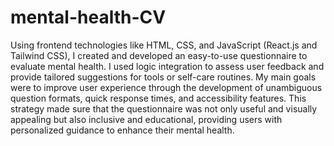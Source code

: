 # mental-health-CV
Using frontend technologies like HTML, CSS, and JavaScript (React.js and Tailwind CSS), I created and developed an easy-to-use questionnaire to evaluate mental health. I used logic integration to assess user feedback and provide tailored suggestions for tools or self-care routines. My main goals were to improve user experience through the development of unambiguous question formats, quick response times, and accessibility features. This strategy made sure that the questionnaire was not only useful and visually appealing but also inclusive and educational, providing users with personalized guidance to enhance their mental health.
